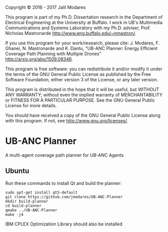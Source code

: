 Copyright © 2016 - 2017 Jalil Modares

This program is part of my Ph.D. Dissertation research in the Department of Electrical Engineering at the University at Buffalo. I work in UB's Multimedia Communications and Systems Laboratory with my Ph.D. adviser, Prof. Nicholas Mastronarde <http://www.eng.buffalo.edu/~nmastron/>.

If you use this program for your work/research, please cite:
J. Modares, F. Ghanei, N. Mastronarde and K. Dantu, "UB-ANC Planner: Energy Efficient Coverage Path Planning with Multiple Drones" <http://arxiv.org/abs/1509.08346>.

This program is free software: you can redistribute it and/or modify it under the terms of the GNU General Public License as published by the Free Software Foundation, either version 3 of the License, or any later version.

This program is distributed in the hope that it will be useful, but WITHOUT ANY WARRANTY; without even the implied warranty of MERCHANTABILITY or FITNESS FOR A PARTICULAR PURPOSE. See the GNU General Public License for more details.

You should have received a copy of the GNU General Public License along with this program. If not, see <http://www.gnu.org/licenses/>.

# UB-ANC Planner
A multi-agent coverage path planner for UB-ANC Agents

Ubuntu
------------

Run these commands to install Qt and build the planner:

```
sudo apt-get install qt5-default
git clone https://github.com/jmodares/UB-ANC-Planner
mkdir build-planner
cd build-planner
qmake ../UB-ANC-Planner
make -j4
```

IBM CPLEX Optimization Library should also be installed
